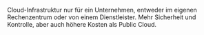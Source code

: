 Cloud-Infrastruktur nur für ein Unternehmen, entweder im eigenen Rechenzentrum oder von einem Dienstleister.
Mehr Sicherheit und Kontrolle, aber auch höhere Kosten als Public Cloud.

